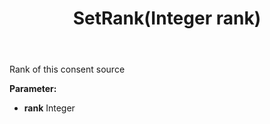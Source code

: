 ﻿---
uid: crmscript_ref_NSConsentPurpose_SetRank
title: SetRank(Integer rank)
intellisense: NSConsentPurpose.SetRank
keywords: NSConsentPurpose, GetRank
so.topic: reference
---

Rank of this consent source

**Parameter:** 
 - **rank** Integer

